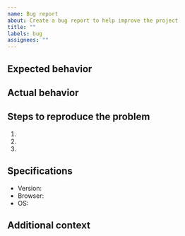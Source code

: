 ```yaml
---
name: Bug report
about: Create a bug report to help improve the project
title: ""
labels: bug
assignees: ""
---
```


## Expected behavior

## Actual behavior

## Steps to reproduce the problem

1.
2.
3.

## Specifications

- Version:
- Browser:
- OS:

## Additional context

<!-- Any other relevant information -->
